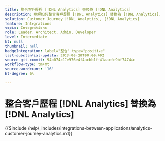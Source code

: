 ```yaml
---
title: 整合客戶歷程 [!DNL Analytics] 替換為 [!DNL Analytics]
description: 瞭解如何整合客戶歷程 [!DNL Analytics] 替換為 [!DNL Analytics].
solution: Customer Journey [!DNL Analytics], [!DNL Analytics]
feature: Integrations
topic: Integrations
role: Leader, Architect, Admin, Developer
level: Intermediate
kt: null
thumbnail: null
badgeIntegration: label="整合" type="positive"
last-substantial-update: 2023-06-29T00:00:00Z
source-git-commit: 94b074c17e976e4f4acbb1ff41aacfc9bf74744c
workflow-type: tm+mt
source-wordcount: '16'
ht-degree: 6%

---
```



# 整合客戶歷程 [!DNL Analytics] 替換為 [!DNL Analytics]

{{$include /help/_includes/integrations-between-applications/analytics-customer-journey-analytics.md}}
